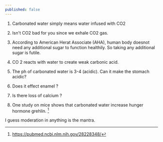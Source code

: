 ```yaml
---
published: false
---
```


1. Carbonated water simply means water infused with CO2

2. Isn't CO2 bad for you since we exhale CO2 gas. 

3. According to American Herat Associate (AHA), human body doesnot need any additional sugar to function healthily. So taking any additional sugar is futile. 

4. CO 2 reacts with water to create weak carbonic acid. 

5. The ph of carbonated water is 3-4 (acidic). Can it make the stomach acidic? 

6. Does it effect enamel ?

7. Is there loss of calcium ? 

8. One study on mice shows that carbonated water increase hunger hormone grehlin. [^hunger]


I guess moderation in anything is the mantra.

[^hunger]: https://pubmed.ncbi.nlm.nih.gov/28228348/
